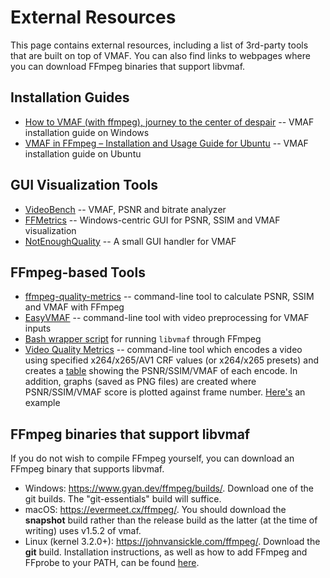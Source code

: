 # External Resources

This page contains external resources, including a list of 3rd-party tools that are built on top of VMAF. You can also find links to webpages where you can download FFmpeg binaries that support libvmaf.

## Installation Guides
- [How to VMAF (with ffmpeg), journey to the center of despair](https://blog.otterbro.com/how-to-vmaf-ffmpeg/) -- VMAF installation guide on Windows
- [VMAF in FFmpeg – Installation and Usage Guide for Ubuntu](https://ottverse.com/vmaf-ffmpeg-ubuntu-compilation-installation-usage-guide/) -- VMAF installation guide on Ubuntu

## GUI Visualization Tools

- [VideoBench](https://github.com/JNoDuq/videobench) -- VMAF, PSNR and bitrate analyzer
- [FFMetrics](https://github.com/fifonik/FFMetrics) -- Windows-centric GUI for PSNR, SSIM and VMAF visualization
- [NotEnoughQuality](https://github.com/Alkl58/NotEnoughQuality) -- A small GUI handler for VMAF

## FFmpeg-based Tools

- [ffmpeg-quality-metrics](https://github.com/slhck/ffmpeg-quality-metrics) -- command-line tool to calculate PSNR, SSIM and VMAF with FFmpeg
- [EasyVMAF](https://github.com/gdavila/easyVmaf) -- command-line tool with video preprocessing for VMAF inputs
- [Bash wrapper script](https://gist.github.com/Audition-CSBlock/bef34e553132efad883c0f128c46d638) for running `libvmaf` through FFmpeg
- [Video Quality Metrics](https://github.com/BassThatHertz/video-quality-metrics) -- command-line tool which encodes a video using specified x264/x265/AV1 CRF values (or x264/x265 presets) and creates a [table](https://github.com/CrypticSignal/video-quality-metrics#example-table) showing the PSNR/SSIM/VMAF of each encode. In addition, graphs (saved as PNG files) are created where PSNR/SSIM/VMAF score is plotted against frame number. [Here's](https://github.com/CrypticSignal/video-quality-metrics/blob/master/CRF%2023.png) an example

## FFmpeg binaries that support libvmaf
If you do not wish to compile FFmpeg yourself, you can download an FFmpeg binary that supports libvmaf.

- Windows: https://www.gyan.dev/ffmpeg/builds/. Download one of the git builds. The "git-essentials" build will suffice.
- macOS: https://evermeet.cx/ffmpeg/. You should download the **snapshot** build rather than the release build as the latter (at the time of writing) uses v1.5.2 of vmaf.
- Linux (kernel 3.2.0+): https://johnvansickle.com/ffmpeg/. Download the **git** build. Installation instructions, as well as how to add FFmpeg and FFprobe to your PATH, can be found [here](https://www.johnvansickle.com/ffmpeg/faq/).
